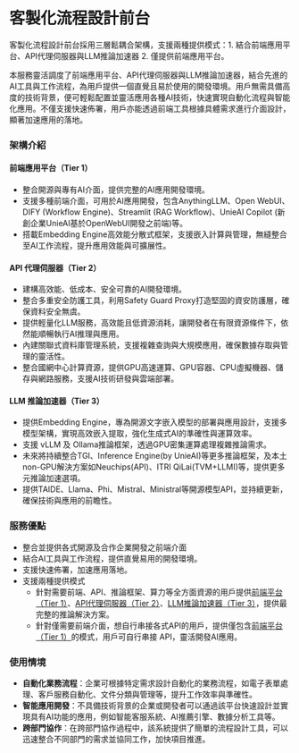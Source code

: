 # 客製化流程設計前台

客製化流程設計前台採用三層鬆耦合架構，支援兩種提供模式：1. 結合前端應用平台、API代理伺服器與LLM推論加速器 2. 僅提供前端應用平台。

本服務靈活調度了前端應用平台、API代理伺服器與LLM推論加速器，結合先進的AI工具與工作流程，為用戶提供一個直覺且易於使用的開發環境。用戶無需具備高度的技術背景，便可輕鬆配置並靈活應用各種AI技術，快速實現自動化流程與智能化應用。不僅支援快速佈署，用戶亦能透過前端工具根據具體需求進行介面設計，顯著加速應用的落地。

### **架構介紹**

#### **前端應用平台（Tier 1）**
- 整合開源與專有AI介面，提供完整的AI應用開發環境。
- 支援多種前端介面，可用於AI應用開發，包含AnythingLLM、Open WebUI、DIFY (Workflow Engine)、Streamlit (RAG Workflow)、UnieAI Copilot (新創企業UnieAI基於OpenWebUI開發之前端)等。
- 搭載Embedding Engine高效能分散式框架，支援嵌入計算與管理，無縫整合至AI工作流程，提升應用效能與可擴展性。

#### **API 代理伺服器（Tier 2）**
- 建構高效能、低成本、安全可靠的AI開發環境。
- 整合多重安全防護工具，利用Safety Guard Proxy打造堅固的資安防護層，確保資料安全無虞。
- 提供輕量化LLM服務，高效能且低資源消耗，讓開發者在有限資源條件下，依然能順暢執行AI推理與應用。
- 內建關聯式資料庫管理系統，支援複雜查詢與大規模應用，確保數據存取與管理的靈活性。
- 整合國網中心計算資源，提供GPU高速運算、GPU容器、CPU虛擬機器、儲存與網路服務，支援AI技術研發與雲端部署。

#### **LLM 推論加速器（Tier 3）**
- 提供Embedding Engine，專為開源文字嵌入模型的部署與應用設計，支援多模型架構，實現高效嵌入提取，強化生成式AI的準確性與運算效率。
- 支援 vLLM 及 Ollama推論框架，透過GPU密集運算處理複雜推論需求。
- 未來將持續整合TGI、Inference Engine(by UnieAI)等更多推論框架，及本土non-GPU解決方案如Neuchips(API)、ITRI QiLai(TVM+LLMI)等，提供更多元推論加速選項。
- 提供TAIDE、Llama、Phi、Mistral、Ministral等開源模型API，並持續更新，確保技術與應用的前瞻性。

### **服務優點**
- 整合並提供各式開源及合作企業開發之前端介面
- 結合AI工具與工作流程，提供直覺易用的開發環境。
- 支援快速佈署，加速應用落地。
- 支援兩種提供模式
  - 針對需要前端、API、推論框架、算力等全方面資源的用戶提供[前端平台（Tier 1）](/docs/service_intro/home.md#架構介紹)、[API代理伺服器（Tier 2）](/docs/service_intro/home.md#架構介紹)、[LLM推論加速器（Tier 3）](/docs/service_intro/home.md#架構介紹)，提供最完整的推論解決方案。
  - 針對僅需要前端介面，想自行串接各式API的用戶，提供僅包含[前端平台（Tier 1）](/docs/service_intro/home.md#架構介紹)的模式，用戶可自行串接 API，靈活開發AI應用。

### **使用情境**
- **自動化業務流程**：企業可根據特定需求設計自動化的業務流程，如電子表單處理、客戶服務自動化、文件分類與管理等，提升工作效率與準確性。
- **智能應用開發**：不具備技術背景的企業或開發者可以通過該平台快速設計並實現具有AI功能的應用，例如智能客服系統、AI推薦引擎、數據分析工具等。
- **跨部門協作**：在跨部門協作過程中，該系統提供了簡單的流程設計工具，可以迅速整合不同部門的需求並協同工作，加快項目推進。





<!--## 三合一集成服務
「三合一集成服務」為RAP 平台提供的三合一解決方案，將前端應用平台、API代理伺服器和 LLM 推論加速器整合為一體，提供無技術背景的用戶搭建私有、獨立與專用的大型語言模型應用服務開發環境。 -->

<!--運用國網中心算力資源，快速搭建具備GPU環境的私有、獨立與專用的LLM大型語言平台，確保資料安全，讓使用者可建立加值應用服務，無需負擔軟硬體建置與維運成本，適合需要專屬與私有LLM 推論服務的使用者。 

-  適合沒有 IT人力或硬體裝置的公司，可以建立專屬和私有的 LLM 推論服務

-  特別是適用於資料不能公開或上傳網路的政府單位或企業，以確保資料安全，提供獨立的 LLM 推論服務

-  無需自備硬體設施，無需購置昂貴的 GPU 裝置，減少投入成本，提供從前端到後端的完整環境

-  高效管理，減少操作繁瑣度，可串接到外部的API Server，或設定串接呼叫自建的 LLM API Server

-  客戶可利用自有資料，把自己訓練或微調過的模型放入本軟體Tier3 服務內，便可使用自己的私有模型

-  易於客戶管理，減少不同系統間整合和管理成本，提供替換進階版的知識庫向量增強檢索專用模型 (Embedding Model) 提升 RAG 能力

## 輕量化前端  
![image](/img/T1.png)  

「輕量化前端」為RAP 平台提供的前端解決方案。僅包含前端應用平台，讓用戶取得靈活的前端推論環境，可以串接自己的API服務，只需要簡單配置就能完成推論工作。   

### 服務優點  

提供精簡型用戶端LLM推論前端應用平台，內建基本的RAG檢索增強生成功能，使用者可依需求自行串接任何LLM API來自建大型語言模型推論服務。適合需要前端服務環境，VCS僅需配置CPU的使用者。 

* 適合已自建 API Server 的客戶  

* 適合具備精進自有大型語言模型能力的單位 

* 超輕量級對話前端環境，適合多種應用場景，無需額外硬體設備 

* 客戶有購買/註冊API key者，即可方便串接各類 API 服務，或可利用前端設置，依需求串接到國網的API Server、也可串接到自行架設的LLM API Server 或 TAIDE API Server 

* 開啟 VCS 即可使用，內建 2 種前端對話系統：AnythingLLM、OpenWebUI 

* 即用即開，免安裝軟體，可節省學習與部署時間。客戶可直接進行 API 服務的推論測試與驗證，適合無法在公司配備電腦上安裝軟體的需求者 

* 節省學習與部署時間，減少客戶的學習成本，無需自行部署建置環境 

* 支援文件上傳並進行 RAG 檢索增強功能：兩種前端系統中均可上傳文件，提升專屬資料查詢的準確性 

* 可解決政府或企業 IT 人員技術量能需求與無硬體資源不足的問題 


<!--

# 前端平台


AnythingLLM 和 OpenWebUI 是 RAP 平台的前端推論解決方案組，位於前端平台，負責處理使用者的請求並提供直觀的圖形化界面。簡單操作，便於新手使用。


## AnythingLLM 

AnythingLLM 是最容易使用的多合一 AI 應用程式，它可以執行 RAG、AI Agents 以及更多的功能，而且不需要任何程式碼或基礎架構。


- 零設定、私有化、全方位的 AI 應用：無需繁瑣的開發者設定，提供本地 LLM、RAG 和 AI Agent 的一站式解決方案。
- AI Agents 功能：具備代理（Agent）特性，能夠自動執行一系列任務，提高效率和生產力。
- 完全可客製化：適用於企業或組織，提供與 ChatGPT 相當的完整功能，並具備權限控制，支持任何 LLM、嵌入模型或向量數據庫。
- 無程式碼或基礎架構負擔：使用者無需編寫程式碼或處理複雜的基礎設施，即可享受強大的 AI 功能。

如果想了解 AnythingLLM 的操作，可以參考 [AnythingLLM  使用說明](/docs/tools/AnythingLLM%20使用說明.md)


## OpenWebUI
OpenWebUI 是一個可擴充、功能豐富且易於使用的 AI 介面，設計為完全離線運行。它支持多種大型語言模型（LLM），包括 Ollama 和相容 OpenAI 的 API。其主要特點包括：

- 完全離線運行：無需連線網路即可使用，確保數據的隱私和安全。
- 多樣化的 LLM 支持：相容多種 LLM 運行器，提供靈活的模型選擇，如 Ollama 和 OpenAI 相容的 API。
- 可擴充性：設計為可擴充的架構，允許開發者添加新的功能和擴充軟體，滿足不同的需求。
- 使用者友好：提供直觀的界面和豐富的功能，使得無論是初學者還是專業人士都能輕鬆使用。

如果想了解 OpenWebUI 的操作，可以參考 [Open WebUI 使用說明](/docs/tools/OpenWebUI%20使用說明.md)


# 模型設定

對於AnythingLLM 跟 OpenWebUI 安裝後要如何將模型正確導入有不同的設定
<br />

可以參考 [AnythingLLM 的模型設定](/docs/tools/AnythingLLM%20使用說明.md#模型設定)跟 [OpenWebUI 的模型設定](/docs/tools/OpenWebUI%20使用說明.md#模型設定)

-->